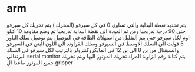 # arm
يتم تحديد نقطة البداية والتي تساوي 0 في كل سيرفو (المحرك ) 
يتم تحريك كل سيرفو حتى 90 درجة تدريجيا ومن ثم العودة الى نقطة البداية تدريجيا 
تم وضع مقاومة 10 كيلو اوم لكل سيرفو حتى يتم التقليل من استهلاك الطاقة 
في التوصيل يتم توصيل سلك الباور 5 فولت الى السلك الاوسط في السيرفو وسلك القراوند الى اللون البني في السيرفو والسيقنال من بن 8 الى بن 12 في المايكروكنترولر بالترتيب لكل سيرفو في السلك البرتقالي
serial monitor يتم كتابة رقم الزاوية المراد تحريك الموتور اليها ويتم تحريك جميع الموترز ماعدا ال gripper
